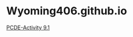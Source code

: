# Wyoming406.github.io

<a href="https://wyoming406.github.io/PCDE-Activity-9.1/"> PCDE-Activity 9.1 </a>
